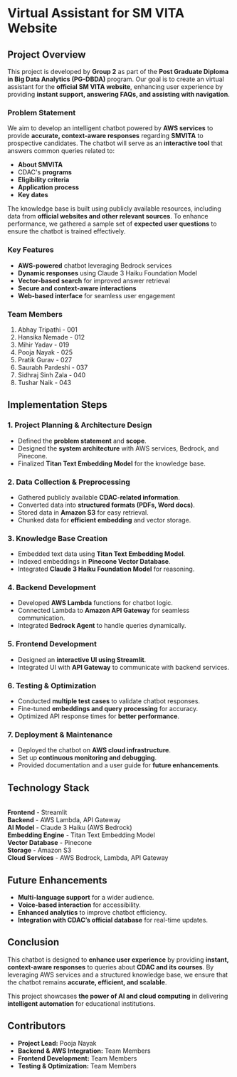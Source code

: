 # Virtual Assistant for SM VITA Website

## Project Overview
This project is developed by **Group 2** as part of the **Post Graduate Diploma in Big Data Analytics (PG-DBDA)** program. Our goal is to create an virtual assistant for the **official SM VITA website**, enhancing user experience by providing **instant support, answering FAQs, and assisting with navigation**.

### Problem Statement
We aim to develop an intelligent chatbot powered by **AWS services** to provide **accurate, context-aware responses** regarding **SMVITA** to prospective candidates. The chatbot will serve as an **interactive tool** that answers common queries related to:
- **About SMVITA**
- CDAC's **programs**
- **Eligibility criteria**
- **Application process**
- **Key dates**

The knowledge base is built using publicly available resources, including data from **official websites and other relevant sources**. To enhance performance, we gathered a sample set of **expected user questions** to ensure the chatbot is trained effectively.

### Key Features
- **AWS-powered** chatbot leveraging Bedrock services
- **Dynamic responses** using Claude 3 Haiku Foundation Model
- **Vector-based search** for improved answer retrieval
- **Secure and context-aware interactions**
- **Web-based interface** for seamless user engagement

### Team Members
1) Abhay Tripathi - 001
2) Hansika Nemade - 012
3) Mihir Yadav - 019
4) Pooja Nayak - 025
5) Pratik Gurav - 027
6) Saurabh Pardeshi - 037
7) Sidhraj Sinh Zala - 040
8) Tushar Naik - 043
   
## Implementation Steps

### **1. Project Planning & Architecture Design**
- Defined the **problem statement** and **scope**.
- Designed the **system architecture** with AWS services, Bedrock, and Pinecone.
- Finalized **Titan Text Embedding Model** for the knowledge base.

### **2. Data Collection & Preprocessing**
- Gathered publicly available **CDAC-related information**.
- Converted data into **structured formats (PDFs, Word docs)**.
- Stored data in **Amazon S3** for easy retrieval.
- Chunked data for **efficient embedding** and vector storage.

### **3. Knowledge Base Creation**
- Embedded text data using **Titan Text Embedding Model**.
- Indexed embeddings in **Pinecone Vector Database**.
- Integrated **Claude 3 Haiku Foundation Model** for reasoning.

### **4. Backend Development**
- Developed **AWS Lambda** functions for chatbot logic.
- Connected Lambda to **Amazon API Gateway** for seamless communication.
- Integrated **Bedrock Agent** to handle queries dynamically.

### **5. Frontend Development**
- Designed an **interactive UI using Streamlit**.
- Integrated UI with **API Gateway** to communicate with backend services.

### **6. Testing & Optimization**
- Conducted **multiple test cases** to validate chatbot responses.
- Fine-tuned **embeddings and query processing** for accuracy.
- Optimized API response times for **better performance**.

### **7. Deployment & Maintenance**
- Deployed the chatbot on **AWS cloud infrastructure**.
- Set up **continuous monitoring and debugging**.
- Provided documentation and a user guide for **future enhancements**.

## **Technology Stack**
 <br>**Frontend** - Streamlit 
  <br>**Backend** - AWS Lambda, API Gateway 
  <br>**AI Model** - Claude 3 Haiku (AWS Bedrock) 
  <br>**Embedding Engine** - Titan Text Embedding Model
  <br>**Vector Database** - Pinecone
  <br>**Storage** - Amazon S3
  <br>**Cloud Services** - AWS Bedrock, Lambda, API Gateway

## Future Enhancements
- **Multi-language support** for a wider audience.
- **Voice-based interaction** for accessibility.
- **Enhanced analytics** to improve chatbot efficiency.
- **Integration with CDAC’s official database** for real-time updates.

## Conclusion
This chatbot is designed to **enhance user experience** by providing **instant, context-aware responses** to queries about **CDAC and its courses**. By leveraging AWS services and a structured knowledge base, we ensure that the chatbot remains **accurate, efficient, and scalable**.

This project showcases **the power of AI and cloud computing** in delivering **intelligent automation** for educational institutions.

## Contributors
- **Project Lead:** Pooja Nayak
- **Backend & AWS Integration:** Team Members
- **Frontend Development:** Team Members
- **Testing & Optimization:** Team Members

